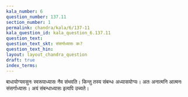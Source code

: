```yaml
---
kala_number: 6
question_number: 137.11
section_number: 1
permalink: chandra/kala/6/137-11
kala_question_id: kala_question_6.137.11
question_text: 
question_text_skt: संसर्गाध्यासः कः?
question_text_hin: 
layout: layout_chandra_question
draft: true
index_terms:
---
```


<!-- skt-start -->
बाधायोग्यवसुनः स्वरूपाध्यासः नैव संभवति। किन्तु तस्य संबन्धः अध्यासयोग्यः। अतः अनात्मनि आत्मनः संसर्गाध्यासः। अयं संबन्धाध्यासः इत्यपि उच्यते।
<!-- skt-end -->

<!-- eng-start -->
<!-- eng-end -->

